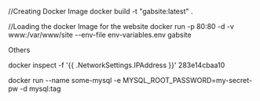 //Creating Docker Image
docker build -t "gabsite:latest" .

//Loading the docker Image for the website
docker run -p 80:80 -d -v www:/var/www/site --env-file env-variables.env gabsite

Others

docker inspect -f '{{ .NetworkSettings.IPAddress }}' 283e14cbaa10

docker run --name some-mysql -e MYSQL_ROOT_PASSWORD=my-secret-pw -d mysql:tag

